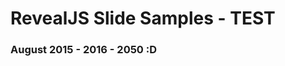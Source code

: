 <!-- .element: data-state="title" -->
<!-- .slide: data-menu-title="Title Slide" -->

# RevealJS Slide Samples - TEST

### August 2015 - 2016 - 2050 :D
